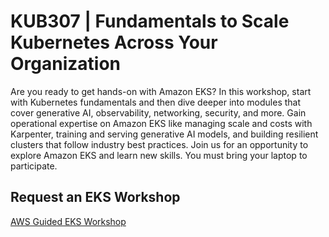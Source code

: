 # KUB307 | Fundamentals to Scale Kubernetes Across Your Organization
Are you ready to get hands-on with Amazon EKS? In this workshop, start with Kubernetes fundamentals and then dive deeper into modules that cover generative AI, observability, networking, security, and more. Gain operational expertise on Amazon EKS like managing scale and costs with Karpenter, training and serving generative AI models, and building resilient clusters that follow industry best practices. Join us for an opportunity to explore Amazon EKS and learn new skills. You must bring your laptop to participate. 

## Request an EKS Workshop
[AWS Guided EKS Workshop](https://pages.awscloud.com/NAMER-other-PT-eks-workshop-2024-reg.html?trk=93273282-cba3-45ac-932f-841b45264eee&sc_channel=el)
